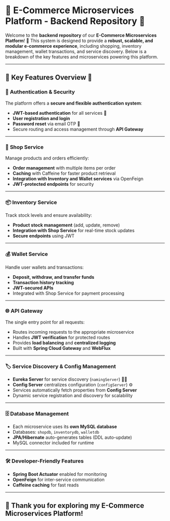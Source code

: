 
# 🌟 **E-Commerce Microservices Platform - Backend Repository** 🌟

Welcome to the **backend repository** of our **E-Commerce Microservices Platform**! 🚀
This system is designed to provide a **robust, scalable, and modular e-commerce experience**, including shopping, inventory management, wallet transactions, and service discovery. Below is a breakdown of the key features and microservices powering this platform.

---

## 🎉 **Key Features Overview** 🎉

### 🔐 **Authentication & Security**

The platform offers a **secure and flexible authentication system**:

* **JWT-based authentication** for all services 🔑
* **User registration and login**
* **Password reset** via email OTP 🔄
* Secure routing and access management through **API Gateway**

---

### 🛒 **Shop Service**

Manage products and orders efficiently:

* **Order management** with multiple items per order
* **Caching** with Caffeine for faster product retrieval
* **Integration with Inventory and Wallet services** via OpenFeign
* **JWT-protected endpoints** for security

---

### 📦 **Inventory Service**

Track stock levels and ensure availability:

* **Product stock management** (add, update, remove)
* **Integration with Shop Service** for real-time stock updates
* **Secure endpoints** using JWT

---

### 💰 **Wallet Service**

Handle user wallets and transactions:

* **Deposit, withdraw, and transfer funds**
* **Transaction history tracking**
* **JWT-secured APIs**
* Integrated with Shop Service for payment processing

---

### 🌐 **API Gateway**

The single entry point for all requests:

* Routes incoming requests to the appropriate microservice
* Handles **JWT verification** for protected routes
* Provides **load balancing** and **centralized logging**
* Built with **Spring Cloud Gateway** and **WebFlux**

---

### 🏷️ **Service Discovery & Config Management**

* **Eureka Server** for service discovery (`namingServer`) 🕵️‍♂️
* **Config Server** centralizes configuration (`configServer`) ⚙️
* Services automatically fetch properties from **Config Server**
* Dynamic service registration and discovery for scalability

---

### 🗄️ **Database Management**

* Each microservice uses its **own MySQL database**
* Databases: `shopdb`, `inventorydb`, `walletdb`
* **JPA/Hibernate** auto-generates tables (DDL auto-update)
* MySQL connector included for runtime

---

### 🛠️ **Developer-Friendly Features**

* **Spring Boot Actuator** enabled for monitoring
* **OpenFeign** for inter-service communication
* **Caffeine caching** for fast reads

---

## 🌟 **Thank you for exploring my E-Commerce Microservices Platform!**
